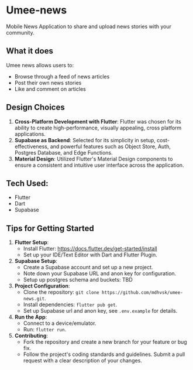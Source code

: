 # Umee-news
Mobile News Application to share and upload news stories with your community. 

## What it does
Umee news allows users to:
* Browse through a feed of news articles
* Post their own news stories
* Like and comment on articles


## Design Choices 

1. **Cross-Platform Development with Flutter**: Flutter was chosen for its ability to create high-performance, visually appealing, cross platform applications.
2. **Supabase as Backend**: Selected for its simplicity in setup, cost-effectiveness, and powerful features such as Object Store, Auth, Postgres Database, and Edge Functions.
3. **Material Design**: Utilized Flutter's Material Design components to ensure a consistent and intuitive user interface across the application.

## Tech Used: 
* Flutter
* Dart
* Supabase

## Tips for Getting Started 
1. **Flutter Setup**:
    * Install Flutter: https://docs.flutter.dev/get-started/install
    * Set up your IDE/Text Editor with Dart and Flutter Plugin.
2. **Supabase Setup**:
    * Create a Supabase account and set up a new project.
    * Note down your Supabase URL and anon key for configuration.
    * Setup up postgres schema and buckets: TBD
3. **Project Configuration**: 
    * Clone the repository: `git clone https://github.com/mdhvsk/umee-news.git`.
    * Install dependencies: `flutter pub get`.
    * Set up Supabase url and anon key, see `.env.example` for details.
4. **Run the App**:
    * Connect to a device/emulator.
    * Run: `flutter run`.
5. **Contributing**: 
    * Fork the repository and create a new branch for your feature or bug fix.
    * Follow the project's coding standards and guidelines.
Submit a pull request with a clear description of your changes.

